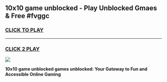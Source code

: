 
## 10x10 game unblocked - Play Unblocked Gmaes & Free #fvggc
<h3>
<a href="https://news.freeplayer.one?title=10x10_game_unblocked&ref=24F">CLICK TO PLAY</a></h3>
<hr>

<h3>
<a href="https://news.freeplayer.one?title=10x10_game_unblocked&ref=24F">CLICK 2 PLAY</a>
  
</h3>

<a href="https://news.freeplayer.one?title=10x10_game_unblocked&ref=24F/"><img src="https://clearcache.store/games.png"></a>


**10x10 game unblocked games unblocked: Your Gateway to Fun and Accessible Online Gaming**
